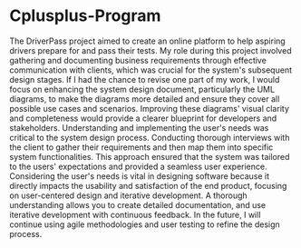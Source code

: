 # Cplusplus-Program

The DriverPass project aimed to create an online platform to help aspiring drivers prepare for and pass their tests. My role during this project involved gathering and documenting business requirements through effective communication with clients, which was crucial for the system's subsequent design stages.
If I had the chance to revise one part of my work, I would focus on enhancing the system design document, particularly the UML diagrams, to make the diagrams more detailed and ensure they cover all possible use cases and scenarios. Improving these diagrams' visual clarity and completeness would provide a clearer blueprint for developers and stakeholders.
Understanding and implementing the user's needs was critical to the system design process. Conducting thorough interviews with the client to gather their requirements and then map them into specific system functionalities. This approach ensured that the system was tailored to the users' expectations and provided a seamless user experience.
Considering the user's needs is vital in designing software because it directly impacts the usability and satisfaction of the end product, focusing on user-centered design and iterative development. A thorough understanding allows you to create detailed documentation, and use iterative development with continuous feedback. In the future, I will continue using agile methodologies and user testing to refine the design process.

